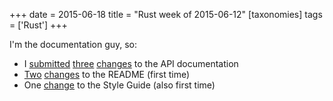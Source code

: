 +++
date = 2015-06-18
title = "Rust week of 2015-06-12"
[taxonomies]
tags = ['Rust']
+++

I'm the documentation guy, so:

-   I [submitted] [three] [changes] to the API documentation
-   [Two] [changes][1] to the README (first time)
-   One [change] to the Style Guide (also first time)

  [submitted]: https://github.com/rust-lang/rust/pull/26259
  [three]: https://github.com/rust-lang/rust/pull/26260
  [changes]: https://github.com/rust-lang/rust/pull/26261
  [Two]: https://github.com/rust-lang/rust/pull/26373
  [1]: https://github.com/rust-lang/rust/pull/26410
  [change]: https://github.com/rust-lang/rust/pull/26367
